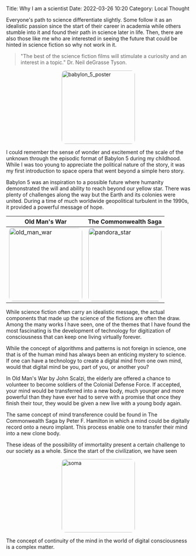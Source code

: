 Title: Why I am a scientist
Date: 2022-03-26 10:20
Category: Local Thought


<style>
img[src$="#figure1"] {
    object-fit: cover;
    border-radius: 10px;
    height: 200px;
    width: 500px;
    display: block;
    margin: 0 auto;
}
img[src$="#babylon"] {
    border-radius: 10px;
    width: 200px;
    display: block;
    margin: 0 auto;
}
img[src$="#oldman"] {
    border-radius: 10px;
    width: 200px;
    display: block;
    margin: 0 auto;
}
img[src$="#pandora"] {
    border-radius: 10px;
    width: 200px;
    display: block;
    margin: 0 auto;
}
img[src$="#soma"] {
    border-radius: 10px;
    width: 200px;
    display: block;
    margin: 0 auto;
}
</style>

Everyone's path to science differentiate slightly. 
Some follow it as an idealistic passion since the start of their career in academia while others stumble into it and found their path in science later in life.
Then, there are also those like me who are interested in seeing the future that could be hinted in science fiction so why not work in it.

> "The best of the science fiction films will stimulate a curiosity and an interest in a topic." Dr. Neil deGrasse Tyson.

![babylon_5_poster]({static}static/Babylon_5_Season_1.webp#babylon)

I could remember the sense of wonder and excitement of the scale of the unknown through the episodic format of Babylon 5 during my childhood.
While I was too young to appreciate the political nature of the story, it was my first introduction to space opera that went beyond a simple hero story.

Babylon 5 was an inspiration to a possible future where humanity demonstrated the will and ability to reach beyond our yellow star.
There was plenty of challenges along the way but the Earth and its colonies were united. 
During a time of much worldwide geopolitical turbulent in the 1990s, it provided a powerful message of hope.

Old Man's War|The Commonwealth Saga
-|-
![old_man_war]({static}static/Old_Mans_War_cover.webp#oldman)|![pandora_star]({static}static/Pandoras_Star.jpg#pandora)

While science fiction often carry an idealistic message, the actual components that made up the science of the fictions are often the draw.
Among the many works I have seen, one of the themes that I have found the most fascinating is the development of technology for digitization of consciousness that can keep one living virtually forever.

While the concept of algorithms and patterns is not foreign in science, one that is of the human mind has always been an enticing mystery to science.
If one can have a technology to create a digital mind from one own mind, would that digital mind be you, part of you, or another you?

In Old Man's War by John Scalzi, the elderly are offered a chance to volunteer to become soldiers of the Colonial Defense Force. 
If accepted, your mind would be transferred into a new body, much younger and more powerful than they have ever had to serve with a promise that once they finish their tour, they would be given a new live with a young body again.

The same concept of mind transference could be found in The Commonwealth Saga by Peter F. Hamilton in which a mind could be digitally record onto a neuro implant.
This process enable one to transfer their mind into a new clone body.

These ideas of the possibility of immortality present a certain challenge to our society as a whole. 
Since the start of the civilization, we have seen 

![soma]({static}static/Soma_Game_art.png#soma)

The concept of continuity of the mind in the world of digital consciousness is a complex matter.